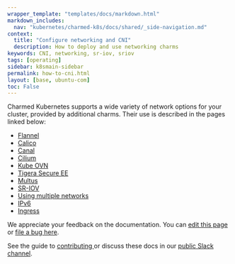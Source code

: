 ```yaml
---
wrapper_template: "templates/docs/markdown.html"
markdown_includes:
  nav: "kubernetes/charmed-k8s/docs/shared/_side-navigation.md"
context:
  title: "Configure networking and CNI"
  description: How to deploy and use networking charms
keywords: CNI, networking, sr-iov, sriov
tags: [operating]
sidebar: k8smain-sidebar
permalink: how-to-cni.html
layout: [base, ubuntu-com]
toc: False
---
```


Charmed Kubernetes supports a wide variety of network options for your cluster,
provided by additional charms. Their use is described in the pages linked below:

- [Flannel](/kubernetes/charmed-k8s/docs/cni-flannel)
- [Calico](/kubernetes/charmed-k8s/docs/cni-calico)
- [Canal](/kubernetes/charmed-k8s/docs/cni-canal)
- [Cilium](/kubernetes/charmed-k8s/docs/cni-cilium)
- [Kube OVN](/kubernetes/charmed-k8s/docs/cni-kube-ovn)
- [Tigera Secure EE](/kubernetes/charmed-k8s/docs/tigera-secure-ee)
- [Multus](/kubernetes/charmed-k8s/docs/cni-multus)
- [SR-IOV](/kubernetes/charmed-k8s/docs/cni-sriov)
- [Using multiple networks](/kubernetes/charmed-k8s/docs/multiple-networks)
- [IPv6](/kubernetes/charmed-k8s/docs/ipv6)
- [Ingress](/kubernetes/charmed-k8s/docs/ingress)


<!-- FEEDBACK -->
<div class="p-notification--information">
  <div class="p-notification__content">
    <p class="p-notification__message">We appreciate your feedback on the documentation. You can
    <a href="https://github.com/charmed-kubernetes/kubernetes-docs/edit/main/pages/k8s/how-to-cni.md" >edit this page</a>
    or
    <a href="https://github.com/charmed-kubernetes/kubernetes-docs/issues/new">file a bug here</a>.</p>
    <p>See the guide to <a href="/kubernetes/charmed-k8s/docs/how-to-contribute"> contributing </a> or discuss these docs in our <a href="https://kubernetes.slack.com/archives/CG1V2CAMB"> public Slack channel</a>.</p>
  </div>
</div>
